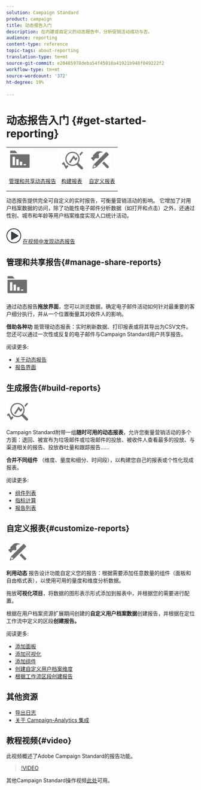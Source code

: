 ```yaml
---
solution: Campaign Standard
product: campaign
title: 动态报告入门
description: 在内建或自定义的动态报告中，分析促销活动成功与否。
audience: reporting
content-type: reference
topic-tags: about-reporting
translation-type: tm+mt
source-git-commit: e20485978deba54f45010a41921b948f049222f2
workflow-type: tm+mt
source-wordcount: '372'
ht-degree: 19%

---
```



# 动态报告入门 {#get-started-reporting}

<table>
<tr>
<td><img src="assets/do-not-localize/icon_manage.svg" width="60px"><p><a href="#manage-share-reports">管理和共享动态报告</a></p></td>
<td><img src="assets/do-not-localize/icon_build.svg" width="60px"><p><a href="#build-reports">构建报表</a></p></td>
<td><img src="assets/do-not-localize/icon_customize.svg" width="60px"><p><a href="#customize-reports">自定义报表</a></p></td></tr>
</table>

动态报告提供完全可自定义的实时报告，可衡量营销活动的影响。 它增加了对用户档案数据的访问，除了功能性电子邮件分析数据（如打开和点击）之外，还通过性别、城市和年龄等用户档案维度实现人口统计活动。

![](assets/do-not-localize/how-to-video.png) [在视频中发现动态报告](#video)

## 管理和共享报告{#manage-share-reports}

<img src="assets/do-not-localize/icon_manage.svg" width="60px">

通过动态报告&#x200B;**拖放界面**，您可以浏览数据，确定电子邮件活动如何针对最重要的客户细分执行，并从一个位置衡量其对收件人的影响。

**借助各种功** 能管理动态报表：实时刷新数据、打印报表或将其导出为CSV文件。您还可以通过一次性或反复的电子邮件与Campaign Standard用户共享报告。

阅读更多:

* [关于动态报告](../../reporting/using/about-dynamic-reports.md)
* [报告界面](../../reporting/using/reporting-interface.md)

## 生成报告{#build-reports}

<img src="assets/do-not-localize/icon_build.svg" width="60px">

Campaign Standard附带一组&#x200B;**随时可用的动态报表**，允许您衡量营销活动的多个方面：退回、被宣布为垃圾邮件或垃圾邮件的投放、被收件人查看最多的投放、与渠道相关的报告、投放吞吐量和跟踪报告……

**合并不同组件** （维度、量度和细分、时间段），以构建您自己的报表或个性化现成报表。

阅读更多:

* [组件列表](../../reporting/using/list-of-components-.md)
* [指标计算](../../reporting/using/indicator-calculation.md)
* [报告列表](../../reporting/using/defining-the-report-period.md)

## 自定义报表{#customize-reports}

<img src="assets/do-not-localize/icon_customize.svg" width="60px">

**利用动态** 报告设计功能自定义您的报告：根据需要添加任意数量的组件（面板和自由格式表），以使用可用的量度和维度分析数据。

拖放&#x200B;**可视化项目**，将数据的图形表示形式添加到报表中，并根据您的需要进行配置。

根据在用户档案资源扩展期间创建的&#x200B;**自定义用户档案数据**&#x200B;创建报告，并根据在定位工作流中定义的区段&#x200B;**创建报告。**

阅读更多:

* [添加面板](../../reporting/using/adding-panels.md)
* [添加可视化](../../reporting/using/adding-visualizations.md)
* [添加组件](../../reporting/using/adding-components.md)
* [创建自定义用户档案维度](../../reporting/using/creating-a-custom-profile-dimension.md)
* [根据工作流区段创建报告](../../reporting/using/creating-a-report-workflow-segment.md)

## 其他资源

* [导出日志](../../automating/using/exporting-logs.md)
* [关于 Campaign-Analytics 集成](../../integrating/using/about-campaign-analytics-integration.md)

## 教程视频{#video}

此视频概述了Adobe Campaign Standard的报告功能。

>[!VIDEO](https://video.tv.adobe.com/v/23021?quality=12&captions=eng)

其他Campaign Standard操作视频[此处](https://experienceleague.adobe.com/docs/campaign-standard-learn/tutorials/overview.html?lang=zh-Hans)可用。
